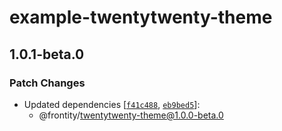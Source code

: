 # example-twentytwenty-theme

## 1.0.1-beta.0
### Patch Changes

- Updated dependencies [[`f41c488`](https://github.com/frontity/frontity/commit/f41c48836145bc6ac4177adcbcf1ca901f505f35), [`eb9bed5`](https://github.com/frontity/frontity/commit/eb9bed5af7f22769fb7d389b134af9add5e396cc)]:
  - @frontity/twentytwenty-theme@1.0.0-beta.0
